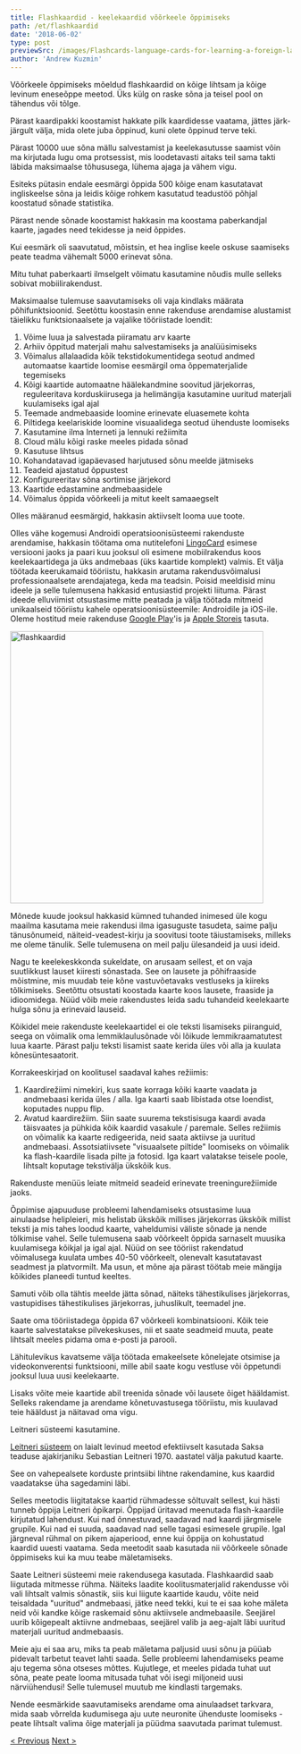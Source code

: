 ```yaml
---
title: Flashkaardid - keelekaardid võõrkeele õppimiseks
path: /et/flashkaardid
date: '2018-06-02'
type: post
previewSrc: /images/Flashcards-language-cards-for-learning-a-foreign-language.-The-best-method-of-memorizing-words.jpg
author: 'Andrew Kuzmin'
---
```


Võõrkeele õppimiseks mõeldud flashkaardid on kõige lihtsam ja kõige levinum eneseõppe meetod. Üks külg on raske sõna ja teisel pool on tähendus või tõlge.

Pärast kaardipakki koostamist hakkate pilk kaardidesse vaatama, jättes järk-järgult välja, mida olete juba õppinud, kuni olete õppinud terve teki.

Pärast 10000 uue sõna mällu salvestamist ja keelekasutusse saamist võin ma kirjutada lugu oma protsessist, mis loodetavasti aitaks teil sama takti läbida maksimaalse tõhususega, lühema ajaga ja vähem vigu.

Esiteks pütasin endale eesmärgi õppida 500 kõige enam kasutatavat ingliskeelse sõna ja leidis kõige rohkem kasutatud teadustöö põhjal koostatud sõnade statistika.

Pärast nende sõnade koostamist hakkasin ma koostama paberkandjal kaarte, jagades need tekidesse ja neid õppides.

Kui eesmärk oli saavutatud, mõistsin, et hea inglise keele oskuse saamiseks peate teadma vähemalt 5000 erinevat sõna.

Mitu tuhat paberkaarti ilmselgelt võimatu kasutamine nõudis mulle selleks sobivat mobiilirakendust.

Maksimaalse tulemuse saavutamiseks oli vaja kindlaks määrata põhifunktsioonid. Seetõttu koostasin enne rakenduse arendamise alustamist täielikku funktsionaalsete ja vajalike tööriistade loendit:

1. Võime luua ja salvestada piiramatu arv kaarte
2. Arhiiv õppitud materjali mahu salvestamiseks ja analüüsimiseks
3. Võimalus allalaadida kõik tekstidokumentidega seotud andmed automaatse kaartide loomise eesmärgil oma õppematerjalide tegemiseks
4. Kõigi kaartide automaatne häälekandmine soovitud järjekorras, reguleeritava korduskiirusega ja helimängija kasutamine uuritud materjali kuulamiseks igal ajal
5. Teemade andmebaaside loomine erinevate eluasemete kohta
6. Piltidega keelariskide loomine visuaalidega seotud ühenduste loomiseks
7. Kasutamine ilma Interneti ja lennuki režiimita
8. Cloud mälu kõigi raske meeles pidada sõnad
9. Kasutuse lihtsus
10. Kohandatavad igapäevased harjutused sõnu meelde jätmiseks
11. Teadeid ajastatud õppustest
12. Konfigureeritav sõna sortimise järjekord
13. Kaartide edastamine andmebaasidele
14. Võimalus õppida võõrkeeli ja mitut keelt samaaegselt

Olles määranud eesmärgid, hakkasin aktiivselt looma uue toote.

Olles vähe kogemusi Androidi operatsioonisüsteemi rakenduste arendamise, hakkasin töötama oma nutitelefoni <a href="https://lingocard.com" target="_blank" rel="noopener">LingoCard</a> esimese versiooni jaoks ja paari kuu jooksul oli esimene mobiilrakendus koos keelekaartidega ja üks andmebaas (üks kaartide komplekt) valmis. Et välja töötada keerukamaid tööriistu, hakkasin arutama rakendusvõimalusi professionaalsete arendajatega, keda ma teadsin. Poisid meeldisid minu ideele ja selle tulemusena hakkasid entusiastid projekti liituma. Pärast ideede elluviimist otsustasime mitte peatada ja välja töötada mitmeid unikaalseid tööriistu kahele operatsioonisüsteemile: Androidile ja iOS-ile. Oleme hostitud meie rakenduse <a href="https://play.google.com/store/apps/details?id=com.lingocard.lingocard" target="_blank" rel="noopener">Google Play</a>'is ja <a href="https://itunes.apple.com/us/app/lingocard/id1217076835?mt=8" target="_blank" rel="noopener">Apple Storeis</a> tasuta.

<img class="aligncenter wp-image-7109" src="../images/2018/05/LingoCard-play.png" alt="flashkaardid" width="453" height="487" />

Mõnede kuude jooksul hakkasid kümned tuhanded inimesed üle kogu maailma kasutama meie rakendusi ilma igasuguste tasudeta, saime palju tänusõnumeid, näiteid-veadest-kirju ja soovitusi toote täiustamiseks, milleks me oleme tänulik. Selle tulemusena on meil palju ülesandeid ja uusi ideid.

Nagu te keelekeskkonda sukeldate, on arusaam sellest, et on vaja suutlikkust lauset kiiresti sõnastada. See on lausete ja põhifraaside mõistmine, mis muudab teie kõne vastuvõetavaks vestluseks ja kiireks tõlkimiseks. Seetõttu otsustati koostada kaarte koos lausete, fraaside ja idioomidega. Nüüd võib meie rakendustes leida sadu tuhandeid keelekaarte hulga sõnu ja erinevaid lauseid.

Kõikidel meie rakenduste keelekaartidel ei ole teksti lisamiseks piiranguid, seega on võimalik oma lemmiklaulusõnade või lõikude lemmikraamatutest luua kaarte. Pärast palju teksti lisamist saate kerida üles või alla ja kuulata kõnesüntesaatorit.

Korrakeeskirjad on koolitusel saadaval kahes režiimis:

1. Kaardirežiimi nimekiri, kus saate korraga kõiki kaarte vaadata ja andmebaasi kerida üles / alla. Iga kaarti saab libistada otse loendist, koputades nuppu flip.
2. Avatud kaardirežiim. Siin saate suurema tekstisisuga kaardi avada täisvaates ja pühkida kõik kaardid vasakule / paremale. Selles režiimis on võimalik ka kaarte redigeerida, neid saata aktiivse ja uuritud andmebaasi. Assotsiatiivsete "visuaalsete piltide" loomiseks on võimalik ka flash-kaardile lisada pilte ja fotosid. Iga kaart valatakse teisele poole, lihtsalt koputage tekstivälja ükskõik kus.

Rakenduste menüüs leiate mitmeid seadeid erinevate treeningurežiimide jaoks.

Õppimise ajapuuduse probleemi lahendamiseks otsustasime luua ainulaadse helipleieri, mis helistab ükskõik millises järjekorras ükskõik millist teksti ja mis tahes loodud kaarte, vaheldumisi väliste sõnade ja nende tõlkimise vahel. Selle tulemusena saab võõrkeelt õppida sarnaselt muusika kuulamisega kõikjal ja igal ajal. Nüüd on see tööriist rakendatud võimalusega kuulata umbes 40-50 võõrkeelt, olenevalt kasutatavast seadmest ja platvormilt. Ma usun, et mõne aja pärast töötab meie mängija kõikides planeedi tuntud keeltes.

Samuti võib olla tähtis meelde jätta sõnad, näiteks tähestikulises järjekorras, vastupidises tähestikulises järjekorras, juhuslikult, teemadel jne.

Saate oma tööriistadega õppida 67 võõrkeeli kombinatsiooni. Kõik teie kaarte salvestatakse pilvekeskuses, nii et saate seadmeid muuta, peate lihtsalt meeles pidama oma e-posti ja parooli.

Lähitulevikus kavatseme välja töötada emakeelsete kõnelejate otsimise ja videokonverentsi funktsiooni, mille abil saate kogu vestluse või õppetundi jooksul luua uusi keelekaarte.

Lisaks võite meie kaartide abil treenida sõnade või lausete õiget hääldamist. Selleks rakendame ja arendame kõnetuvastusega tööriistu, mis kuulavad teie hääldust ja näitavad oma vigu.

Leitneri süsteemi kasutamine.

<a href="https://en.wikipedia.org/wiki/Leitner_system" target="_blank" rel="noopener">Leitneri süsteem</a> on laialt levinud meetod efektiivselt kasutada Saksa teaduse ajakirjaniku Sebastian Leitneri 1970. aastatel välja pakutud kaarte.

See on vahepealsete korduste printsiibi lihtne rakendamine, kus kaardid vaadatakse üha sagedamini läbi.

Selles meetodis liigitatakse kaartid rühmadesse sõltuvalt sellest, kui hästi tunneb õppija Leitneri õpikarpi. Õppijad üritavad meenutada flash-kaardile kirjutatud lahendust. Kui nad õnnestuvad, saadavad nad kaardi järgmisele grupile. Kui nad ei suuda, saadavad nad selle tagasi esimesele grupile. Igal järgneval rühmal on pikem ajaperiood, enne kui õppija on kohustatud kaardid uuesti vaatama. Seda meetodit saab kasutada nii võõrkeele sõnade õppimiseks kui ka muu teabe mäletamiseks.

Saate Leitneri süsteemi meie rakendusega kasutada. Flashkaardid saab liigutada mitmesse rühma. Näiteks laadite koolitusmaterjalid rakendusse või vali lihtsalt valmis sõnastik, siis kui liigute kaartide kaudu, võite neid teisaldada "uuritud" andmebaasi, jätke need tekki, kui te ei saa kohe mäleta neid või kandke kõige raskemaid sõnu aktiivsele andmebaasile. Seejärel uurib kõigepealt aktiivne andmebaas, seejärel valib ja aeg-ajalt läbi uuritud materjali uuritud andmebaasis.

Meie aju ei saa aru, miks ta peab mäletama paljusid uusi sõnu ja püüab pidevalt tarbetut teavet lahti saada. Selle probleemi lahendamiseks peame aju tegema sõna otseses mõttes. Kujutlege, et meeles pidada tuhat uut sõna, peate peate looma mitusada tuhat või isegi miljoneid uusi närviühendusi! Selle tulemusel muutub me kindlasti targemaks.

Nende eesmärkide saavutamiseks arendame oma ainulaadset tarkvara, mida saab võrrelda kudumisega aju uute neuronite ühenduste loomiseks - peate lihtsalt valima õige materjali ja püüdma saavutada parimat tulemust.

<a href="/et/kuidas-kiiresti-oppida-inglise-keeles">< Previous</a> <a href="/et/kuidas-sonavara-parandada">Next ></a>
